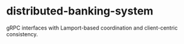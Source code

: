 # distributed-banking-system
gRPC interfaces with Lamport-based coordination and client-centric consistency.
